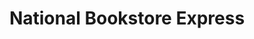 ---
title: "National Bookstore Express"
url: /marikina/national-bookstore-express/
shop: office supplies
---